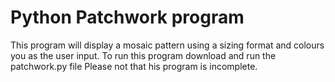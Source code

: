 # Python Patchwork program
 This program will display a mosaic pattern using a sizing format and colours you as the user input.
 To run this program download and run the patchwork.py file
 Please not that his program is incomplete.
